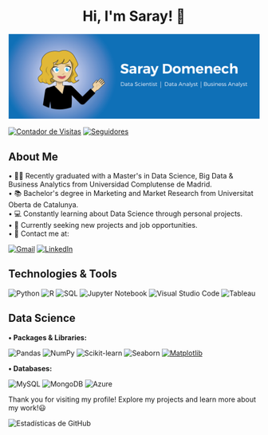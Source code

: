 <h1 align="center"><b>Hi, I'm Saray! 👋</b></h1>

![Mi banner](https://github.com/SarayDomenech/SarayDomenech/blob/main/BANNER_GITHUB.png)

[![Contador de Visitas](https://komarev.com/ghpvc/?username=SarayDomenech&color=blue&style=flat)](https://github.com/SarayDomenech) 
[![Seguidores](https://img.shields.io/github/followers/SarayDomenech?label=Seguidores&style=flat&color=black)](https://github.com/SarayDomenech)

<h2 align="left"><b>About Me</b></h2>

• 👩‍🎓 Recently graduated with a Master's in Data Science, Big Data & Business Analytics from Universidad Complutense de Madrid.  
• 📚 Bachelor's degree in Marketing and Market Research from Universitat Oberta de Catalunya.  
• 💻 Constantly learning about Data Science through personal projects.  
• 🌟 Currently seeking new projects and job opportunities.  
• 💌 Contact me at: 

  [![Gmail](https://img.shields.io/badge/Gmail-D14836?style=for-the-badge&logo=gmail&logoColor=white)](mailto:saraydg95@gmail.com)  [![LinkedIn](https://img.shields.io/badge/LinkedIn-0077B5?style=for-the-badge&logo=linkedin&logoColor=white)](https://www.linkedin.com/in/saray-domenech-gil-86464b168/)

<h2 align="left"><b>Technologies & Tools</b></h2>

![Python](https://img.shields.io/badge/Python-3776AB?style=for-the-badge&logo=python&logoColor=white)  ![R](https://img.shields.io/badge/R-276DC3?style=for-the-badge&logo=r&logoColor=white)  ![SQL](https://img.shields.io/badge/SQL-4479A1?style=for-the-badge&logo=mysql&logoColor=white)  ![Jupyter Notebook](https://img.shields.io/badge/Jupyter_Notebook-F37626?style=for-the-badge&logo=jupyter&logoColor=white)  ![Visual Studio Code](https://img.shields.io/badge/Visual%20Studio%20Code-0078d7.svg?style=for-the-badge&logo=visual-studio-code&logoColor=white)  ![Tableau](https://img.shields.io/badge/Tableau-E97627?style=for-the-badge&logo=tableau&logoColor=white)

<h2 align="left"><b>Data Science</b></h2>

**• Packages & Libraries:**  

![Pandas](https://img.shields.io/badge/Pandas-150458?style=flat&logo=pandas)  ![NumPy](https://img.shields.io/badge/NumPy-013243?style=flat&logo=numpy)  ![Scikit-learn](https://img.shields.io/badge/Scikit--learn-F7931E?style=flat&logo=scikitlearn)  ![Seaborn](https://img.shields.io/badge/Seaborn-3776AB?style=flat)  [![Matplotlib](https://custom-icon-badges.demolab.com/badge/Matplotlib-71D291?logo=matplotlib&logoColor=fff)](#)  

**• Databases:**  

![MySQL](https://img.shields.io/badge/MySQL-4479A1?style=flat&logo=mysql&logoColor=white)  ![MongoDB](https://img.shields.io/badge/MongoDB-47A248?style=flat&logo=mongodb&logoColor=white)  ![Azure](https://img.shields.io/badge/Azure-0089D6?style=flat&logo=microsoftazure&logoColor=white)  

Thank you for visiting my profile! Explore my projects and learn more about my work!😃

![Estadísticas de GitHub](https://github-readme-stats.vercel.app/api?username=SarayDomenech&show_icons=true&theme=blueberry)
